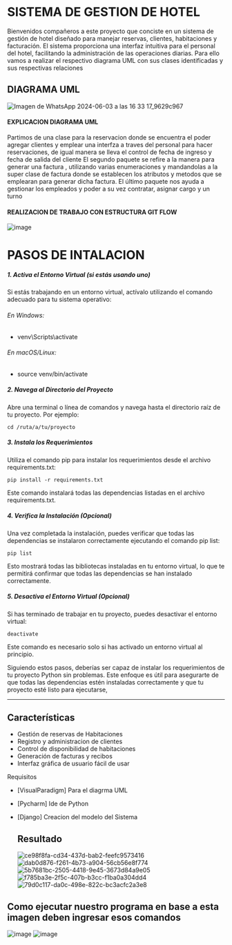 # SISTEMA DE GESTION DE HOTEL

Bienvenidos compañeros a este proyecto que conciste en un sistema de gestión de hotel diseñado para manejar reservas, clientes, habitaciones y facturación. El sistema proporciona una interfaz intuitiva para el personal del hotel, facilitando la administración de las operaciones diarias.
Para ello vamos a realizar el respectivo diagrama UML con sus clases identificadas y sus respectivas relaciones

## DIAGRAMA UML
![Imagen de WhatsApp 2024-06-03 a las 16 33 17_9629c967](https://github.com/Carlos11-tech/GestionHotel/assets/166561281/04b75f51-4b66-4d30-a30a-51f03a6fd771)

#### EXPLICACION DIAGRAMA UML

Partimos de una clase para la reservacion donde se encuentra el poder agregar clientes y emplear una interfza a traves del personal para hacer reservaciones, de igual manera se lleva el control de fecha de ingreso y fecha de salida del cliente
El segundo paquete se refire a la manera para generar una factura , utilizando varias enumeraciones y mandandolas a la super clase de factura donde se establecen los atributos y metodos que se emplearan para generar dicha factura.
El último paquete nos ayuda a gestionar los empleados y poder a su vez contratar, asignar cargo y un turno

#### REALIZACION DE TRABAJO CON ESTRUCTURA GIT FLOW
![image](https://github.com/Carlos11-tech/GestionHotel/assets/166561281/1d591c4a-5d8c-46c9-aedc-e40888c65c18)

# **PASOS DE INTALACION**
##### 1. Activa el Entorno Virtual (si estás usando uno)
Si estás trabajando en un entorno virtual, actívalo utilizando el comando adecuado para tu sistema operativo:

###### En Windows:   
- venv\Scripts\activate

###### En macOS/Linux: 
- source venv/bin/activate

##### 2. Navega al Directorio del Proyecto
Abre una terminal o línea de comandos y navega hasta el directorio raíz de tu proyecto. Por ejemplo:

`cd /ruta/a/tu/proyecto`

##### 3. Instala los Requerimientos
Utiliza el comando pip para instalar los requerimientos desde el archivo requirements.txt:

`pip install -r requirements.txt`

Este comando instalará todas las dependencias listadas en el archivo requirements.txt.

##### 4. Verifica la Instalación (Opcional)
Una vez completada la instalación, puedes verificar que todas las dependencias se instalaron correctamente ejecutando el comando pip list:

`pip list`

Esto mostrará todas las bibliotecas instaladas en tu entorno virtual, lo que te permitirá confirmar que todas las dependencias se han instalado correctamente.

##### 5. Desactiva el Entorno Virtual (Opcional)
Si has terminado de trabajar en tu proyecto, puedes desactivar el entorno virtual:

`deactivate`

Este comando es necesario solo si has activado un entorno virtual al principio.

Siguiendo estos pasos, deberías ser capaz de instalar los requerimientos de tu proyecto Python sin problemas. Este enfoque es útil para asegurarte de que todas las dependencias estén instaladas correctamente y que tu proyecto esté listo para ejecutarse, 

------------


## Características

- Gestión de reservas de Habitaciones 
- Registro y administracion de clientes
- Control de disponibilidad de habitaciones
- Generación de facturas y recibos
- Interfaz gráfica de usuario fácil de usar

 Requisitos

- [VisualParadigm] Para el diagrma UML
- [Pycharm] Ide de Python
- [Django] Creacion del modelo del Sistema

  ## Resultado
  ![ce98f8fa-cd34-437d-bab2-feefc9573416](https://github.com/Carlos11-tech/GestionHotel/assets/166523461/51da7e32-b625-4211-9438-1935fcc97626)
  ![dab0d876-f261-4b73-a904-56cb56e8f774](https://github.com/Carlos11-tech/GestionHotel/assets/166523461/6351ff02-b478-40c5-a7c7-74eb9ff2bbfe)
  ![5b7681bc-2505-4418-9e45-3673d84a9e05](https://github.com/Carlos11-tech/GestionHotel/assets/166523461/33eb568e-cf20-4f37-a992-8cbc37fd36ab)
  ![f785ba3e-2f5c-407b-b3cc-f1ba0a304dd4](https://github.com/Carlos11-tech/GestionHotel/assets/166523461/53c04d3c-07d6-4e7a-b589-64735d299c02)
  ![79d0c117-da0c-498e-822c-bc3acfc2a3e8](https://github.com/Carlos11-tech/GestionHotel/assets/166523461/d589cdd6-492c-4e89-8f71-33fef4a40067)

 ## Como ejecutar nuestro programa en base a esta imagen deben ingresar esos comandos
 ![image](https://github.com/Carlos11-tech/GestionHotel/assets/166523461/67f8c97d-9a11-4a87-931a-bf752b370527)
 ![image](https://github.com/Carlos11-tech/GestionHotel/assets/166523461/de3436b6-36dc-4f40-8b3c-70562a99c544)


  

  


  


